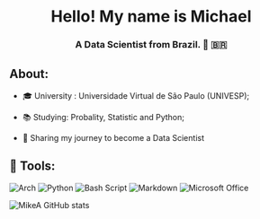 <h1 align="center">Hello! My name is Michael</h1>

<h3 align="center"> A Data Scientist from Brazil. 🎲 🇧🇷 </h3>

<h2> About: </h2>

- 🎓 University : Universidade Virtual de São Paulo (UNIVESP);

- 📚 Studying: Probality, Statistic and Python; 

- 🥾 Sharing my journey to become a Data Scientist 





<h2> 🔬 Tools:</h2> 

![Arch](https://img.shields.io/badge/Arch%20Linux-1793D1?logo=arch-linux&logoColor=fff&style=for-the-badge) ![Python](https://img.shields.io/badge/python-3670A0?style=for-the-badge&logo=python&logoColor=ffdd54) ![Bash Script](https://img.shields.io/badge/bash_script-%23121011.svg?style=for-the-badge&logo=gnu-bash&logoColor=white)  ![Markdown](https://img.shields.io/badge/markdown-%23000000.svg?style=for-the-badge&logo=markdown&logoColor=white) ![Microsoft Office](https://img.shields.io/badge/Microsoft_Office-D83B01?style=for-the-badge&logo=microsoft-office&logoColor=white)




![MikeA GitHub stats](https://github-readme-stats.vercel.app/api?username=MikeAL94&theme=dark&show_icons=true) 


